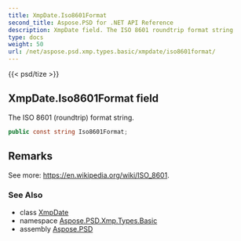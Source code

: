 ```yaml
---
title: XmpDate.Iso8601Format
second_title: Aspose.PSD for .NET API Reference
description: XmpDate field. The ISO 8601 roundtrip format string
type: docs
weight: 50
url: /net/aspose.psd.xmp.types.basic/xmpdate/iso8601format/
---
```

{{< psd/tize >}}
## XmpDate.Iso8601Format field

The ISO 8601 (roundtrip) format string.

```csharp
public const string Iso8601Format;
```

## Remarks

See more: https://en.wikipedia.org/wiki/ISO_8601.

### See Also

* class [XmpDate](../)
* namespace [Aspose.PSD.Xmp.Types.Basic](../../../aspose.psd.xmp.types.basic/)
* assembly [Aspose.PSD](../../../)


